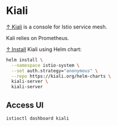# Kiali

[↑ Kiali](https://kiali.io) is a console for Istio service mesh.

Kali relies on Prometheus.

[↑ Install](https://kiali.io/docs/installation/quick-start/#install-via-helm) Kiali using Helm chart:

```bash
helm install \
  --namespace istio-system \
  --set auth.strategy="anonymous" \
  --repo https://kiali.org/helm-charts \
  kiali-server \
  kiali-server
```

## Access UI

```bash
istioctl dashboard kiali
```
